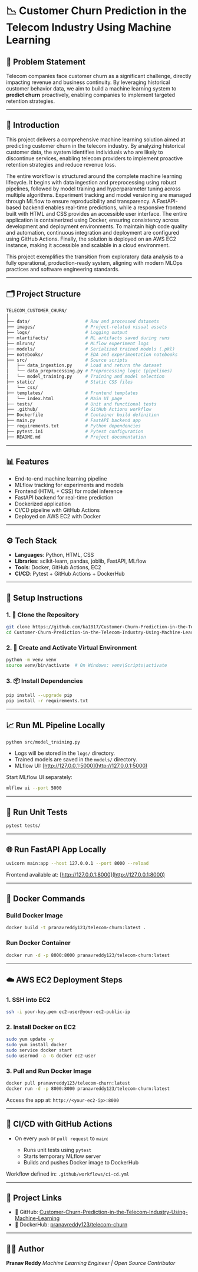 # 📉 Customer Churn Prediction in the Telecom Industry Using Machine Learning

## 🧠 Problem Statement

Telecom companies face customer churn as a significant challenge, directly impacting revenue and business continuity. By leveraging historical customer behavior data, we aim to build a machine learning system to **predict churn** proactively, enabling companies to implement targeted retention strategies.

---

## 🧾 Introduction

This project delivers a comprehensive machine learning solution aimed at predicting customer churn in the telecom industry. By analyzing historical customer data, the system identifies individuals who are likely to discontinue services, enabling telecom providers to implement proactive retention strategies and reduce revenue loss.

The entire workflow is structured around the complete machine learning lifecycle. It begins with data ingestion and preprocessing using robust pipelines, followed by model training and hyperparameter tuning across multiple algorithms. Experiment tracking and model versioning are managed through MLflow to ensure reproducibility and transparency. A FastAPI-based backend enables real-time predictions, while a responsive frontend built with HTML and CSS provides an accessible user interface. The entire application is containerized using Docker, ensuring consistency across development and deployment environments. To maintain high code quality and automation, continuous integration and deployment are configured using GitHub Actions. Finally, the solution is deployed on an AWS EC2 instance, making it accessible and scalable in a cloud environment.

This project exemplifies the transition from exploratory data analysis to a fully operational, production-ready system, aligning with modern MLOps practices and software engineering standards.


---

## 🗂️ Project Structure

```bash
TELECOM_CUSTOMER_CHURN/
│
├── data/                     # Raw and processed datasets
├── images/                   # Project-related visual assets
├── logs/                     # Logging output
├── mlartifacts/              # ML artifacts saved during runs
├── mlruns/                   # MLflow experiment logs
├── models/                   # Serialized trained models (.pkl)
├── notebooks/                # EDA and experimentation notebooks
├── src/                      # Source scripts
│   ├── data_ingestion.py     # Load and return the dataset
│   └── data_preprocessing.py # Preprocessing logic (pipelines)
│   └── model_training.py     # Training and model selection
├── static/                   # Static CSS files
│   └── css/
├── templates/                # Frontend templates
│   └── index.html            # Main UI page
├── tests/                    # Unit and functional tests
├── .github/                  # GitHub Actions workflow
├── Dockerfile                # Container build definition
├── main.py                   # FastAPI backend app
├── requirements.txt          # Python dependencies
├── pytest.ini                # Pytest configuration
├── README.md                 # Project documentation
```

---

## 📊 Features

* End-to-end machine learning pipeline
* MLflow tracking for experiments and models
* Frontend (HTML + CSS) for model inference
* FastAPI backend for real-time prediction
* Dockerized application
* CI/CD pipeline with GitHub Actions
* Deployed on AWS EC2 with Docker

---

## ⚙️ Tech Stack

* **Languages**: Python, HTML, CSS
* **Libraries**: scikit-learn, pandas, joblib, FastAPI, MLflow
* **Tools**: Docker, GitHub Actions, EC2
* **CI/CD**: Pytest + GitHub Actions + DockerHub

---

## 🚀 Setup Instructions

### 1. 🔁 Clone the Repository

```bash
git clone https://github.com/ka1817/Customer-Churn-Prediction-in-the-Telecom-Industry-Using-Machine-Learning.git
cd Customer-Churn-Prediction-in-the-Telecom-Industry-Using-Machine-Learning
```

### 2. 🐍 Create and Activate Virtual Environment

```bash
python -m venv venv
source venv/bin/activate  # On Windows: venv\Scripts\activate
```

### 3. 📦 Install Dependencies

```bash
pip install --upgrade pip
pip install -r requirements.txt
```

---

## 📈 Run ML Pipeline Locally

```bash
python src/model_training.py
```

* Logs will be stored in the `logs/` directory.
* Trained models are saved in the `models/` directory.
* MLflow UI: [http://127.0.0.1:5000](http://127.0.0.1:5000)

Start MLflow UI separately:

```bash
mlflow ui --port 5000
```

---

## 🥪 Run Unit Tests

```bash
pytest tests/
```

---

## 🌐 Run FastAPI App Locally

```bash
uvicorn main:app --host 127.0.0.1 --port 8000 --reload
```

Frontend available at: [http://127.0.0.1:8000](http://127.0.0.1:8000)

---

## 🐳 Docker Commands

### Build Docker Image

```bash
docker build -t pranavreddy123/telecom-churn:latest .
```

### Run Docker Container

```bash
docker run -d -p 8000:8000 pranavreddy123/telecom-churn:latest
```

---

## ☁️ AWS EC2 Deployment Steps

### 1. SSH into EC2

```bash
ssh -i your-key.pem ec2-user@your-ec2-public-ip
```

### 2. Install Docker on EC2

```bash
sudo yum update -y
sudo yum install docker
sudo service docker start
sudo usermod -a -G docker ec2-user
```

### 3. Pull and Run Docker Image

```bash
docker pull pranavreddy123/telecom-churn:latest
docker run -d -p 8000:8000 pranavreddy123/telecom-churn:latest
```

Access the app at: `http://<your-ec2-ip>:8000`

---

## 🔀 CI/CD with GitHub Actions

* On every `push` or `pull request` to `main`:

  * Runs unit tests using `pytest`
  * Starts temporary MLflow server
  * Builds and pushes Docker image to DockerHub

Workflow defined in: `.github/workflows/ci-cd.yml`

---

## 🔗 Project Links

* 🐙 GitHub: [Customer-Churn-Prediction-in-the-Telecom-Industry-Using-Machine-Learning](https://github.com/ka1817/Customer-Churn-Prediction-in-the-Telecom-Industry-Using-Machine-Learning)
* 🐳 DockerHub: [pranavreddy123/telecom-churn](https://hub.docker.com/r/pranavreddy123/telecom-churn)

---

## 🧑‍💻 Author

**Pranav Reddy**
*Machine Learning Engineer | Open Source Contributor*
